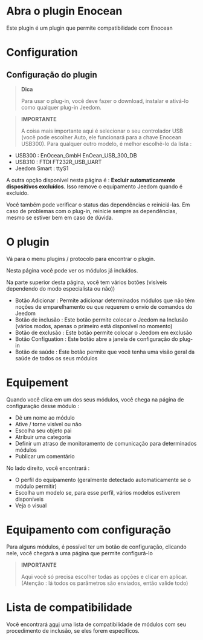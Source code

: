 # Abra o plugin Enocean

Este plugin é um plugin que permite compatibilidade com Enocean

# Configuration

## Configuração do plugin

> **Dica**
>
> Para usar o plug-in, você deve fazer o download, instalar e ativá-lo como qualquer plug-in Jeedom.

> **IMPORTANTE**
>
> A coisa mais importante aqui é selecionar o seu controlador USB (você pode escolher Auto, ele funcionará para a chave Enocean USB300). Para qualquer outro modelo, é melhor escolhê-lo da lista :

-   USB300 : EnOcean\_GmbH EnOean\_USB\_300\_DB
-   USB310 : FTDI FT232R\_USB\_UART
-   Jeedom Smart : ttyS1

A outra opção disponível nesta página é : **Excluir automaticamente dispositivos excluídos**. Isso remove o equipamento Jeedom quando é excluído.

Você também pode verificar o status das dependências e reiniciá-las. Em caso de problemas com o plug-in, reinicie sempre as dependências, mesmo se estiver bem em caso de dúvida.

# O plugin

Vá para o menu plugins / protocolo para encontrar o plugin.

Nesta página você pode ver os módulos já incluídos.

Na parte superior desta página, você tem vários botões (visíveis dependendo do modo especialista ou não))

-   Botão Adicionar : Permite adicionar determinados módulos que não têm noções de emparelhamento ou que requerem o envio de comandos do Jeedom
-   Botão de inclusão : Este botão permite colocar o Jeedom na Inclusão (vários modos, apenas o primeiro está disponível no momento)
-   Botão de exclusão : Este botão permite colocar o Jeedom em exclusão
-   Botão Configuation : Este botão abre a janela de configuração do plug-in
-   Botão de saúde : Este botão permite que você tenha uma visão geral da saúde de todos os seus módulos

# Equipement

Quando você clica em um dos seus módulos, você chega na página de configuração desse módulo :

-   Dê um nome ao módulo
-   Ative / torne visível ou não
-   Escolha seu objeto pai
-   Atribuir uma categoria
-   Definir um atraso de monitoramento de comunicação para determinados módulos
-   Publicar um comentário

No lado direito, você encontrará :

-   O perfil do equipamento (geralmente detectado automaticamente se o módulo permitir)
-   Escolha um modelo se, para esse perfil, vários modelos estiverem disponíveis
-   Veja o visual

# Equipamento com configuração

Para alguns módulos, é possível ter um botão de configuração, clicando nele, você chegará a uma página que permite configurá-lo

> **IMPORTANTE**
>
> Aqui você só precisa escolher todas as opções e clicar em aplicar. (Atenção : lá todos os parâmetros são enviados, então valide todo)

# Lista de compatibilidade

Você encontrará [aqui](https://doc.jeedom.com/pt_PT/enocean/equipement.compatible) uma lista de compatibilidade de módulos com seu procedimento de inclusão, se eles forem específicos.
